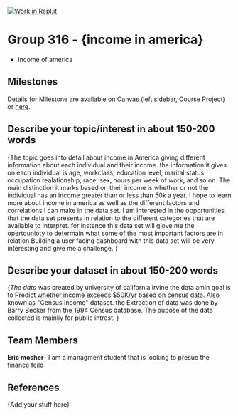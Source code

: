 [![Work in Repl.it](https://classroom.github.com/assets/work-in-replit-14baed9a392b3a25080506f3b7b6d57f295ec2978f6f33ec97e36a161684cbe9.svg)](https://classroom.github.com/online_ide?assignment_repo_id=313387&assignment_repo_type=GroupAssignmentRepo)
# Group 316 - {income in america}

- income of america 

## Milestones

Details for Milestone are available on Canvas (left sidebar, Course Project) or [here](https://firas.moosvi.com/courses/data301/project/milestone01.html).

## Describe your topic/interest in about 150-200 words

{The topic goes into detail about income in America giving different information about each individual and their income. the information it gives on each individual is age, workclass, education level, marital status occupation realationship, race, sex, hours per week of work, and so on. The main distinction it marks based on their income is whether or not the individual has an income greater than or less than 50k a year. I hope to learn more about income in america as well as the different factors and correlations i can make in the data set. I am interested in the opportunities that the data set presents in relation to the different categories that are available to interpret. for instence this data set will giove me the opertounioty to determain what some of the most important factors are in relation Building a user facing dashboard with this data set will be very interesting and give me a challenge. }

## Describe your dataset in about 150-200 words

{*The data* was created by university of california irvine the data amin goal is to  Predict whether income exceeds $50K/yr based on census data. Also known as "Census Income" dataset. the Extraction of data was done by Barry Becker from the 1994 Census database. The pupose of the data collected is mainliy for public intrest.
}

## Team Members

**Eric mosher**- I am a managment student that is looking to presue the finance feild 

## References

{Add your stuff here}
